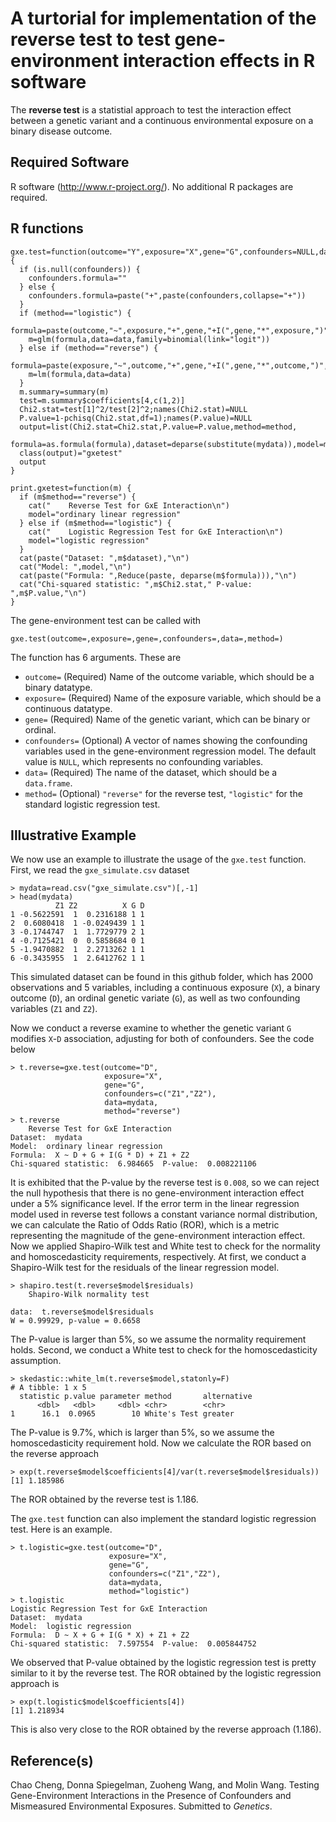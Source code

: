 # A turtorial for implementation of the **reverse test** to test gene-environment interaction effects in R software

The **reverse test** is a statistial approach to test the interaction effect between a genetic variant and a continuous environmental exposure on a binary disease outcome.

## Required Software

R software (http://www.r-project.org/). No additional R packages are required.

## R functions

```{r}
gxe.test=function(outcome="Y",exposure="X",gene="G",confounders=NULL,data,method="reverse") {
  if (is.null(confounders)) {
    confounders.formula=""
  } else {
    confounders.formula=paste("+",paste(confounders,collapse="+"))
  }
  if (method=="logistic") {
    formula=paste(outcome,"~",exposure,"+",gene,"+I(",gene,"*",exposure,")",confounders.formula)
    m=glm(formula,data=data,family=binomial(link="logit"))
  } else if (method=="reverse") {
    formula=paste(exposure,"~",outcome,"+",gene,"+I(",gene,"*",outcome,")",confounders.formula)
    m=lm(formula,data=data)
  }
  m.summary=summary(m)
  test=m.summary$coefficients[4,c(1,2)]
  Chi2.stat=test[1]^2/test[2]^2;names(Chi2.stat)=NULL
  P.value=1-pchisq(Chi2.stat,df=1);names(P.value)=NULL
  output=list(Chi2.stat=Chi2.stat,P.value=P.value,method=method,
              formula=as.formula(formula),dataset=deparse(substitute(mydata)),model=m)
  class(output)="gxetest"
  output
}

print.gxetest=function(m) {
  if (m$method=="reverse") {
    cat("    Reverse Test for GxE Interaction\n")
    model="ordinary linear regression"
  } else if (m$method=="logistic") {
    cat("    Logistic Regression Test for GxE Interaction\n")
    model="logistic regression"
  }
  cat(paste("Dataset: ",m$dataset),"\n")
  cat("Model: ",model,"\n")
  cat(paste("Formula: ",Reduce(paste, deparse(m$formula))),"\n")
  cat("Chi-squared statistic: ",m$Chi2.stat," P-value: ",m$P.value,"\n")
}
```

The gene-environment test can be called with
```
gxe.test(outcome=,exposure=,gene=,confounders=,data=,method=)
```
The function has 6 arguments. These are
* `outcome=` (Required) Name of the outcome variable, which should be a binary datatype.
* `exposure=` (Required) Name of the exposure variable, which should be a continuous datatype.
* `gene=` (Required) Name of the genetic variant, which can be binary or ordinal.
* `confounders=` (Optional) A vector of names showing the confounding variables used in the gene-environment regression model. The default value is `NULL`, which represents no confounding variables. 
* `data=` (Required) The name of the dataset, which should be a `data.frame`.
* `method=` (Optional) `"reverse"` for the reverse test, `"logistic"` for the standard logistic regression test.

## Illustrative Example

We now use an example to illustrate the usage of the `gxe.test` function. First, we read the `gxe_simulate.csv` dataset
```
> mydata=read.csv("gxe_simulate.csv")[,-1]
> head(mydata)
          Z1 Z2          X G D
1 -0.5622591  1  0.2316188 1 1
2  0.6080418  1 -0.0249439 1 1
3 -0.1744747  1  1.7729779 2 1
4 -0.7125421  0  0.5858684 0 1
5 -1.9470882  1  2.2713262 1 1
6 -0.3435955  1  2.6412762 1 1
```
This simulated dataset can be found in this github folder, which has 2000 observations and 5 variables, including a continuous exposure (`X`), a binary outcome (`D`), an ordinal genetic variate (`G`), as well as two confounding variables (`Z1` and `Z2`). 

Now we conduct a reverse examine to whether the genetic variant `G` modifies `X`-`D` association, adjusting for both of confounders. See the code below
```
> t.reverse=gxe.test(outcome="D",
                     exposure="X",
                     gene="G",
                     confounders=c("Z1","Z2"),
                     data=mydata,
                     method="reverse")
> t.reverse
    Reverse Test for GxE Interaction
Dataset:  mydata 
Model:  ordinary linear regression 
Formula:  X ~ D + G + I(G * D) + Z1 + Z2 
Chi-squared statistic:  6.984665  P-value:  0.008221106
```
It is exhibited that the P-value by the reverse test is `0.008`, so we can reject the null hypothesis that there is no gene-environment interaction effect under a 5% significance level. If the error term in the linear regression model used in reverse test follows a constant variance normal distribution, we can calculate the Ratio of Odds Ratio (ROR), which is a metric representing the magnitude of the gene-environment interaction effect. Now we applied Shapiro-Wilk test and White test to check for the normality and homoscedasticity requirements, respectively. At first, we conduct a Shapiro-Wilk test for the residuals of the linear regression model.
```
> shapiro.test(t.reverse$model$residuals)
	Shapiro-Wilk normality test

data:  t.reverse$model$residuals
W = 0.99929, p-value = 0.6658
```
The P-value is larger than 5%, so we assume the normality requirement holds. Second, we conduct a White test to check for the homoscedasticity assumption.
```
> skedastic::white_lm(t.reverse$model,statonly=F)
# A tibble: 1 x 5
  statistic p.value parameter method       alternative
      <dbl>   <dbl>     <dbl> <chr>        <chr>      
1      16.1  0.0965        10 White's Test greater    
```
The P-value is 9.7%, which is larger than 5%, so we assume the homoscedasticity requirement hold. Now we calculate the ROR based on the reverse approach
```
> exp(t.reverse$model$coefficients[4]/var(t.reverse$model$residuals))
[1] 1.185986
```
The ROR obtained by the reverse test is 1.186. 

The `gxe.test` function can also implement the standard logistic regression test. Here is an example.
```
> t.logistic=gxe.test(outcome="D",
                      exposure="X",
                      gene="G",
                      confounders=c("Z1","Z2"),
                      data=mydata,
                      method="logistic")
> t.logistic
Logistic Regression Test for GxE Interaction
Dataset:  mydata 
Model:  logistic regression 
Formula:  D ~ X + G + I(G * X) + Z1 + Z2 
Chi-squared statistic:  7.597554  P-value:  0.005844752 
```
We observed that P-value obtained by the logistic regression test is pretty similar to it by the reverse test. The ROR obtained by the logistic regression approach is
```
> exp(t.logistic$model$coefficients[4])
[1] 1.218934
```
This is also very close to the ROR obtained by the reverse approach (1.186).

## Reference(s)

Chao Cheng, Donna Spiegelman, Zuoheng Wang, and Molin Wang. Testing Gene-Environment Interactions in the Presence of Confounders and Mismeasured Environmental
Exposures. Submitted to *Genetics*.
